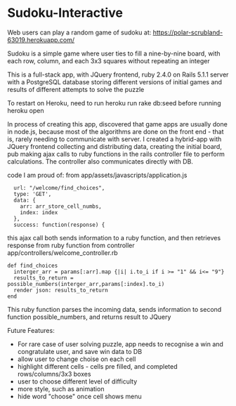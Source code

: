 # Sudoku-Interactive
Web users can play a random game of sudoku at:  https://polar-scrubland-63019.herokuapp.com/

Sudoku is a simple game where user ties to fill a nine-by-nine board, with each row, column, and each 3x3 squares without repeating an integer

This is a full-stack app, with JQuery frontend, ruby 2.4.0 on Rails 5.1.1 server with a PostgreSQL database storing different versions of initial games and results of different attempts to solve the puzzle

To restart on Heroku, need to run
heroku run rake db:seed
before running
heroku open

In process of creating this app, discovered that game apps are usually done in node.js, because most of the algorithms are done on the front end - that is, rarely needing to communicate with server.  I created a hybrid-app with JQuery frontend collecting and distributing data, creating the initial board, pub making ajax calls to ruby functions in the rails controller file to perform calculations. The controller also communicates directly with DB.

code I am proud of:
from app/assets/javascripts/application.js
```$.ajax({
  url: "/welcome/find_choices",
  type: 'GET',
  data: {
    arr: arr_store_cell_numbs,
    index: index
  },
  success: function(response) {
  ```

this ajax call both sends information to a ruby function, and then retrieves response from ruby function from controller
app/controllers/welcome_controller.rb
```
def find_choices
  interger_arr = params[:arr].map {|i| i.to_i if i >= "1" && i<= "9"}
  results_to_return = possible_numbers(interger_arr,params[:index].to_i)
  render json: results_to_return
end  
```
This ruby function parses the incoming data, sends information to second function possible_numbers, and returns result to JQuery

Future Features:
- For rare case of user solving puzzle, app needs to recognise a win and congratulate user, and save win data to DB
- allow user to change choise on each cell
- highlight different cells - cells pre filled, and completed rows/columns/3x3 boxes
- user to choose different level of difficulty
- more style, such as animation
- hide word "choose" once cell shows menu
